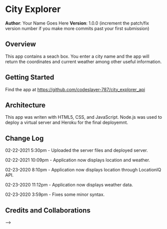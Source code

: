 
# City Explorer

**Author**: Your Name Goes Here
**Version**: 1.0.0 (increment the patch/fix version number if you make more commits past your first submission)

## Overview
This app contains a seach box.  You enter a city name and the app will return the coordinates and current weather among other useful information.

## Getting Started

Find the app at https://github.com/codeslayer-787/city_explorer_api

## Architecture

This app was writen with HTML5, CSS, and JavaScript.  Node.js was used to deploy a virtual server and Heroku for the final deployemnt.  

## Change Log

02-22-2021 5:30pm - Uploaded the server files and deployed server.

02-22-2021 10:09pm - Application now displays location and weather.

02-23-2020 8:10pm - Application now displays location through LocationIQ API.

02-23-2020 11:12pm - Application now displays weather data.

02-23-2020 3:59pm - Fixes some minor syntax.

## Credits and Collaborations

<!-- Give credit (and a link) to other people or resources that helped you build this application. -->
-->
